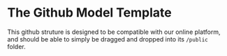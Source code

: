 # The Github Model Template

This github struture is designed to be compatible with our online platform,
and should be able to simply be dragged and dropped into its `/public` folder.
